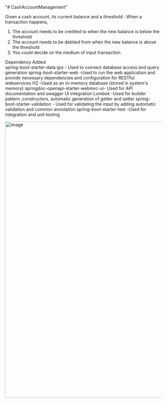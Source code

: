 "# CashAccountManagement" 


Given a cash account, its current balance and a threshold :
When a transaction happens,
1. The account needs to be credited to when the new balance is below the threshold
2. The account needs to be debited from when the new balance is above the threshold
3. You could decide on the medium of input transaction.


Dependency Added	
    spring-boot-starter-data-jpa - Used to connect database access and query generation
    spring-boot-starter-web -Used to run the web application and provide necessary dependencies and configuration for RESTful webservices
    H2 -Used as an in-memory database (stored in system's memory)
    springdoc-openapi-starter-webmvc-ui- Used for API documentation and swagger UI integration
    Lombok -Used for builder pattern ,constructors, automatic generation of getter and setter
    spring-boot-starter-validation - Used for validating the input by adding automatic validation and common annotation
    spring-boot-starter-test -Used for integration and unit testing

<img width="895" alt="image" src="https://github.com/user-attachments/assets/7bcbf5aa-bc3a-4ee1-8674-c406aa420eb5">
